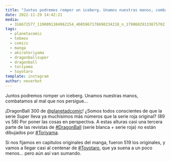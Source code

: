 ```yaml
---
title: "Juntos podremos romper un iceberg. Unamos nuestras manos, combatamos al mal que nos persigue"
date: 2022-11-29 14:42:21
media: 
  - 316672577_1190091384962154_4005967178690234218_n_17986029133675702.jpg
tags: 
  - planetacomic
  - tebeos
  - comics
  - manga
  - akiratoriyama
  - dragonballsuper
  - dragonball
  - toriyama
  - toyotaro
template: instagram
author: neverbot
---
```


Juntos podremos romper un iceberg. Unamos nuestras manos, combatamos al mal que nos persigue...

¡DragonBall 300 de [@planetadcomic](https://instagram.com/planetadcomic)! ¿Somos todos conscientes de que la serie Super lleva ya muchísimos más números que la serie roja original? (89 vs 58) Por poner las cosas en perspectiva. A estas alturas casi una tercera parte de las revistas de [#DragonBall](/tags/dragonball) (serie blanca + serie roja) no están dibujados por [#Toriyama](/tags/toriyama).

Si nos fijamos en capítulos originales del manga, fueron 519 los originales, y vamos a llegar casi al centenar de [#Toyotaro](/tags/toyotaro), que ya suena a un poco menos... pero aún así van sumando.
